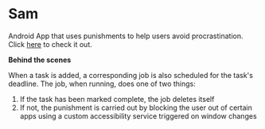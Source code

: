 # Sam
Android App that uses punishments to help users avoid procrastination. Click [here](https://play.google.com/store/apps/details?id=com.ryannm.android.sam) to check it out. 

**Behind the scenes**

When a task is added, a corresponding job is also scheduled for the task's deadline. The job, when running, does one of two things:
1. If the task has been marked complete, the job deletes itself
2. If not, the punishment is carried out by blocking the user out of certain apps using a custom accessibility service triggered on window changes
